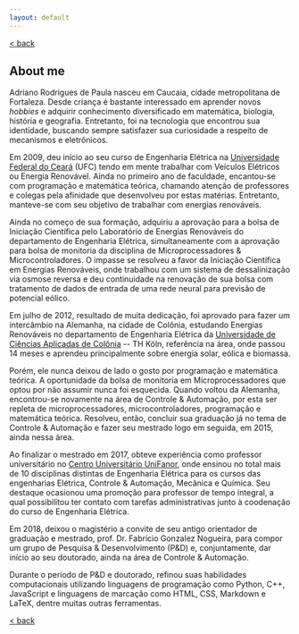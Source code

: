 ```yaml
---
layout: default
---
```


[< back](./)

## About me

Adriano Rodrigues de Paula nasceu em Caucaia, cidade metropolitana de Fortaleza. Desde criança é bastante interessado em aprender novos _hobbies_ e adquirir conhecimento diversificado em matemática, biologia, história e geografia. Entretanto, foi na tecnologia que encontrou sua identidade, buscando sempre satisfazer sua curiosidade a respeito de mecanismos e eletrônicos.

Em 2009, deu início ao seu curso de Engenharia Elétrica na [Universidade Federal do Ceará](https://www.ufc.br/) (UFC) tendo em mente trabalhar com Veículos Elétricos ou Energia Renovável. Ainda no primeiro ano de faculdade, encantou-se com programação e matemática teórica, chamando atenção de professores e colegas pela afinidade que desenvolveu por estas matérias. Entretanto, manteve-se com seu objetivo de trabalhar com energias renováveis.

Ainda no começo de sua formação, adquiriu a aprovação para a bolsa de Iniciação Científica pelo Laboratório de Energias Renováveis do departamento de Engenharia Elétrica, simultaneamente com a aprovação para bolsa de monitoria da disciplina de Microprocessadores & Microcontroladores. O impasse se resolveu a favor da Iniciação Científica em Energias Renováveis, onde trabalhou com um sistema de dessalinização via osmose reversa e deu continuidade na renovação de sua bolsa com tratamento de dados de entrada de uma rede neural para previsão de potencial eólico.

Em julho de 2012, resultado de muita dedicação, foi aprovado para fazer um intercâmbio na Alemanha, na cidade de Colônia, estudando Energias Renováveis no departamento de Engenharia Elétrica da [Universidade de Ciências Aplicadas de Colônia](https://www.th-koeln.de/en/homepage_26.php) -- TH Köln, referência na área, onde passou 14 meses e aprendeu principalmente sobre energia solar, eólica e biomassa.

Porém, ele nunca deixou de lado o gosto por programação e matemática teórica. A oportunidade da bolsa de monitoria em Microprocessadores que optou por não assumir nunca foi esquecida. Quando voltou da Alemanha, encontrou-se novamente na área de Controle & Automação, por esta ser repleta de microprocessadores, microcontroladores, programação e matemática teórica. Resolveu, então, concluir sua graduação já no tema de Controle & Automação e fazer seu mestrado logo em seguida, em 2015, ainda nessa área.

Ao finalizar o mestrado em 2017, obteve experiência como professor universitário no [Centro Universitário UniFanor](https://www.unifanor.edu.br/unifanor), onde ensinou no total mais de 10 disciplinas distintas de Engenharia Elétrica para os cursos das engenharias Elétrica, Controle & Automação, Mecânica e Química. Seu destaque ocasionou uma promoção para professor de tempo integral, a qual possibilitou ter contato com tarefas administrativas junto à coodenação do curso de Engenharia Elétrica.

Em 2018, deixou o magistério a convite de seu antigo orientador de graduação e mestrado, prof. Dr. Fabrício Gonzalez Nogueira, para compor um grupo de Pesquisa & Desenvolvimento (P&D) e, conjuntamente, dar início ao seu doutorado, ainda na área de Controle & Automação.

Durante o período de P&D e doutorado, refinou suas habilidades computacionais utilizando linguagens de programação como Python, C++, JavaScript e linguagens de marcação como HTML, CSS, Markdown e LaTeX, dentre muitas outras ferramentas.

[< back](./)
